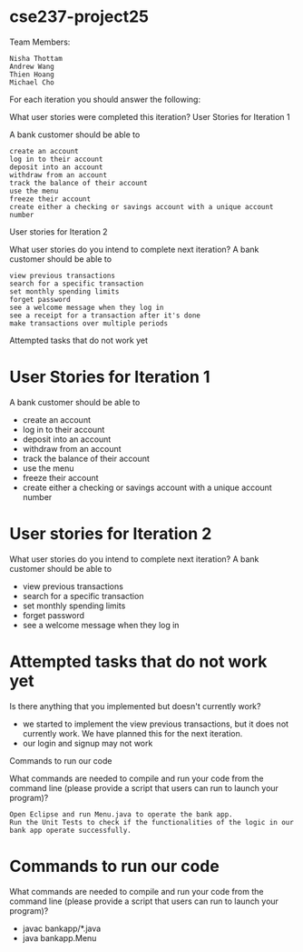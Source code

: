 # cse237-project25

Team Members:

    Nisha Thottam
    Andrew Wang
    Thien Hoang
    Michael Cho

For each iteration you should answer the following:

What user stories were completed this iteration?
User Stories for Iteration 1

A bank customer should be able to

    create an account
    log in to their account
    deposit into an account
    withdraw from an account
    track the balance of their account
    use the menu
    freeze their account
    create either a checking or savings account with a unique account number

User stories for Iteration 2

What user stories do you intend to complete next iteration? A bank customer should be able to

    view previous transactions
    search for a specific transaction
    set monthly spending limits
    forget password
    see a welcome message when they log in
    see a receipt for a transaction after it's done
    make transactions over multiple periods

Attempted tasks that do not work yet
# User Stories for Iteration 1
A bank customer should be able to 
- create an account
- log in to their account
- deposit into an account
- withdraw from an account
- track the balance of their account
- use the menu
- freeze their account
- create either a checking or savings account with a unique account number

# User stories for Iteration 2
What user stories do you intend to complete next iteration?
A bank customer should be able to 
- view previous transactions
- search for a specific transaction
- set monthly spending limits
- forget password
- see a welcome message when they log in

# Attempted tasks that do not work yet
Is there anything that you implemented but doesn't currently work?
- we started to implement the view previous transactions, but it does not currently work. We have planned this for the next iteration. 
- our login and signup may not work 

Commands to run our code

What commands are needed to compile and run your code from the command line (please provide a script that users can run to launch your program)?

    Open Eclipse and run Menu.java to operate the bank app.
    Run the Unit Tests to check if the functionalities of the logic in our bank app operate successfully.
# Commands to run our code
What commands are needed to compile and run your code from the command line (please provide a script that users can run to launch your program)?
- javac bankapp/*.java
- java bankapp.Menu
